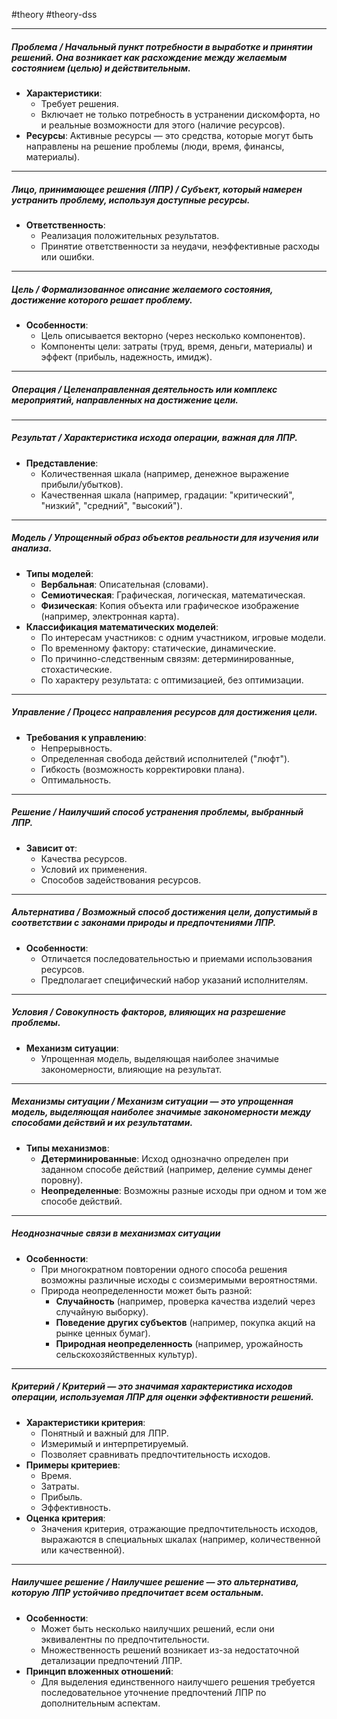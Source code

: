 #theory #theory-dss
 
---
##### **Проблема** / Начальный пункт потребности в выработке и принятии решений. Она возникает как расхождение между желаемым состоянием (целью) и действительным.
- **Характеристики**:
  - Требует решения.
  - Включает не только потребность в устранении дискомфорта, но и реальные возможности для этого (наличие ресурсов).
- **Ресурсы**: Активные ресурсы — это средства, которые могут быть направлены на решение проблемы (люди, время, финансы, материалы).

---

##### **Лицо, принимающее решения (ЛПР)** / Субъект, который намерен устранить проблему, используя доступные ресурсы.
- **Ответственность**:
  - Реализация положительных результатов.
  - Принятие ответственности за неудачи, неэффективные расходы или ошибки.

---

##### **Цель** / Формализованное описание желаемого состояния, достижение которого решает проблему.
- **Особенности**:
  - Цель описывается векторно (через несколько компонентов).
  - Компоненты цели: затраты (труд, время, деньги, материалы) и эффект (прибыль, надежность, имидж).

---

##### **Операция** / Целенаправленная деятельность или комплекс мероприятий, направленных на достижение цели.

---

##### **Результат** / Характеристика исхода операции, важная для ЛПР.
- **Представление**:
  - Количественная шкала (например, денежное выражение прибыли/убытков).
  - Качественная шкала (например, градации: "критический", "низкий", "средний", "высокий").

---

##### **Модель** / Упрощенный образ объектов реальности для изучения или анализа.
- **Типы моделей**:
  - **Вербальная**: Описательная (словами).
  - **Семиотическая**: Графическая, логическая, математическая.
  - **Физическая**: Копия объекта или графическое изображение (например, электронная карта).
- **Классификация математических моделей**:
  - По интересам участников: с одним участником, игровые модели.
  - По временному фактору: статические, динамические.
  - По причинно-следственным связям: детерминированные, стохастические.
  - По характеру результата: с оптимизацией, без оптимизации.

---

##### **Управление** / Процесс направления ресурсов для достижения цели.
- **Требования к управлению**:
  - Непрерывность.
  - Определенная свобода действий исполнителей ("люфт").
  - Гибкость (возможность корректировки плана).
  - Оптимальность.

---

##### **Решение** / Наилучший способ устранения проблемы, выбранный ЛПР.
- **Зависит от**:
  - Качества ресурсов.
  - Условий их применения.
  - Способов задействования ресурсов.

---

##### **Альтернатива** / Возможный способ достижения цели, допустимый в соответствии с законами природы и предпочтениями ЛПР.
- **Особенности**:
  - Отличается последовательностью и приемами использования ресурсов.
  - Предполагает специфический набор указаний исполнителям.

---

##### **Условия** / Совокупность факторов, влияющих на разрешение проблемы.
- **Механизм ситуации**:
  - Упрощенная модель, выделяющая наиболее значимые закономерности, влияющие на результат.

---
##### **Механизмы ситуации** / Механизм ситуации — это упрощенная модель, выделяющая наиболее значимые закономерности между способами действий и их результатами.
- **Типы механизмов**:
  - **Детерминированные**: Исход однозначно определен при заданном способе действий (например, деление суммы денег поровну).
  - **Неопределенные**: Возможны разные исходы при одном и том же способе действий.

---

##### **Неоднозначные связи в механизмах ситуации**
- **Особенности**:
  - При многократном повторении одного способа решения возможны различные исходы с соизмеримыми вероятностями.
  - Природа неопределенности может быть разной:
    - **Случайность** (например, проверка качества изделий через случайную выборку).
    - **Поведение других субъектов** (например, покупка акций на рынке ценных бумаг).
    - **Природная неопределенность** (например, урожайность сельскохозяйственных культур).

---

##### **Критерий** / Критерий — это значимая характеристика исходов операции, используемая ЛПР для оценки эффективности решений.
- **Характеристики критерия**:
  - Понятный и важный для ЛПР.
  - Измеримый и интерпретируемый.
  - Позволяет сравнивать предпочтительность исходов.
- **Примеры критериев**:
  - Время.
  - Затраты.
  - Прибыль.
  - Эффективность.
- **Оценка критерия**:
  - Значения критерия, отражающие предпочтительность исходов, выражаются в специальных шкалах (например, количественной или качественной).

---

##### **Наилучшее решение** / Наилучшее решение — это альтернатива, которую ЛПР устойчиво предпочитает всем остальным.
- **Особенности**:
  - Может быть несколько наилучших решений, если они эквивалентны по предпочтительности.
  - Множественность решений возникает из-за недостаточной детализации предпочтений ЛПР.
- **Принцип вложенных отношений**:
  - Для выделения единственного наилучшего решения требуется последовательное уточнение предпочтений ЛПР по дополнительным аспектам.
